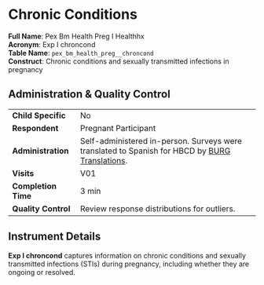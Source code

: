 # Chronic Conditions

**Full Name**: Pex Bm Health Preg I Healthhx                
**Acronym**: Exp I chroncond                            
**Table Name**: `pex_bm_health_preg__chroncond`       
**Construct**: Chronic conditions and sexually transmitted infections in pregnancy

## Administration & Quality Control

<table class="table-no-vertical-lines" style="width: 100%; border-collapse: collapse; table-layout: fixed;">
<tbody>
<tr><td><b>Child Specific</b></td>
<td>No</td></tr>
<tr><td><b>Respondent</b></td>
<td>Pregnant Participant</td></tr>
<tr><td><b>Administration</b></td>
<td style="word-wrap: break-word; white-space: normal;">Self-administered in-person. Surveys were translated to Spanish for HBCD by <a href="https://burgtranslations.com/our-services/">BURG Translations</a>.</td></tr>
<tr><td><b>Visits</b></td>
<td>V01</td></tr>
<tr><td><b>Completion Time</b></td>
<td>3 min</td></tr>
<tr><td><b>Quality Control</b></td>
<td>Review response distributions for outliers.</td></tr>
</tbody>
</table>

## Instrument Details

**Exp I chroncond** captures information on chronic conditions and sexually transmitted infections (STIs) during pregnancy, including whether they are ongoing or resolved.